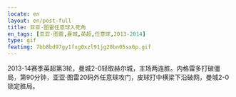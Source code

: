 ```yaml
---
locate: en
layout: en/post-full
title: 亚亚·图雷任意球入死角
en_tags: [亚亚·图雷,曼城,英超,任意球,2013-2014]
type: gif
featimg: 7bb8bd97gy1fxg0xzl91jg20bn05sx6p.gif
---
```


2013-14赛季英超第3轮，曼城2-0轻取赫尔城，主场两连胜。内格雷多打破僵局，第90分钟，亚亚·图雷20码外任意球攻门，皮球打中横梁下沿破网，曼城2-0锁定胜局。